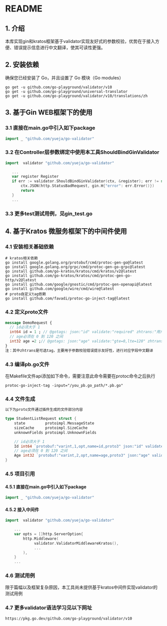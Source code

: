 # README
## 1. 介绍
本库实现gin和kratos框架基于validator实现友好式的参数校验，优势在于接入方便、错误提示信息进行中文翻译，使其可读性更强。
## 2. 安装依赖
确保您已经安装了 Go，并且设置了 Go 模块（Go modules）
```shell
go get -u github.com/go-playground/validator/v10
go get -u github.com/go-playground/universal-translator
go get -u github.com/go-playground/validator/v10/translations/zh
```

## 3. 基于Gin WEB框架下的使用
### 3.1 直接在main.go中引入如下package
```go
import _ "github.com/yueja/go-validator"
```
### 3.2 在Controller层参数绑定中使用本工具ShouldBindGinValidator
```go
import  validator "github.com/yueja/go-validator"

   ...
   var register Register
   if err := validator.ShouldBindGinValidator(ctx, &register); err != nil {
       ctx.JSON(http.StatusBadRequest, gin.H{"error": err.Error()})
       return
   }
   ...
```
### 3.3 更多test测试用例，见gin_test.go

## 4. 基于Kratos 微服务框架下的中间件使用
### 4.1 安装相关基础依赖
```shell
# kratos相关依赖
go install google.golang.org/protobuf/cmd/protoc-gen-go@latest
go install google.golang.org/grpc/cmd/protoc-gen-go-grpc@latest
go install github.com/go-kratos/kratos/cmd/kratos/v2@latest
go install github.com/go-kratos/kratos/cmd/protoc-gen-go-http/v2@latest
go install github.com/google/gnostic/cmd/protoc-gen-openapi@latest
go install github.com/google/wire/cmd/wire@latest
# proto自定义tag依赖
go install github.com/favadi/protoc-go-inject-tag@latest
```
### 4.2 定义proto文件
```protobuf
message DemoRequest {
  // id必须大于 1
  int64 id = 1 ; // @gotags: json:"id" validate:"required" zhtrans:"用户ID"
  // age必须在 0 到 120 之间
  int32 age =2 ;// @gotags: json:"age" validate:"gte=0,lte=120" zhtrans:"年龄"
}
注：其中zhtrans是可选tag，主要用于参数校验错误提示友好性，进行对应字段中文翻译
```

### 4.3 编译pb.go文件
在Makefile文件api添加如下命令，需要注意此命令需要在protoc命令之后执行
```shell    
protoc-go-inject-tag -input="/you_pb.go_path/*.pb.go"
```

### 4.4 文件生成
```go
以下为proto文件通过插件生成的文件部分内容

type StudentListRequest struct {
	state         protoimpl.MessageState
	sizeCache     protoimpl.SizeCache
	unknownFields protoimpl.UnknownFields

	// id必须大于 1
	Id int64 `protobuf:"varint,1,opt,name=id,proto3" json:"id" validate:"required" zhtrans:"用户ID"` // @gotags: json:"id" validate:"required" zhtrans:"用户ID"
	// age必须在 0 到 120 之间
	Age int32 `protobuf:"varint,2,opt,name=age,proto3" json:"age" validate:"gte=0,lte=120" zhtrans:"年龄"` // @gotags: json:"age" validate:"gte=0,lte=120" zhtrans:"年龄"
}
```

### 4.5 项目引用
#### 4.5.1 直接在main.go中引入如下package
```go
import _ "github.com/yueja/go-validator"
```
#### 4.5.2 接入中间件
```go
import  validator "github.com/yueja/go-validator"

    ...
    var opts = []http.ServerOption{
        http.Middleware(
             validator.ValidatorMiddlewareKratos(),
             ...
        ),
    }
    ...
```

### 4.6 测试用例
限于篇幅以及框架复杂原因，本工具尚未提供基于kratos中间件实现validator的测试用例

### 4.7 更多validator语法学习见以下网址
```shell
https://pkg.go.dev/github.com/go-playground/validator/v10
```
